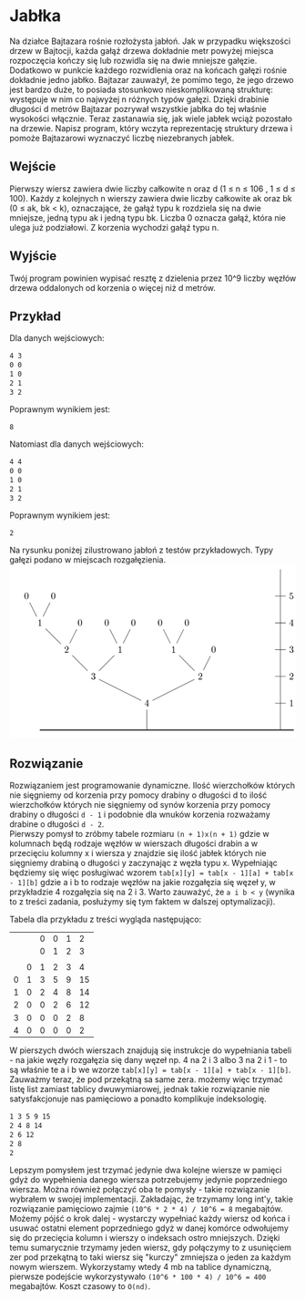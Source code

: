 # Jabłka

Na działce Bajtazara rośnie rozłożysta jabłoń. Jak w przypadku większości drzew w Bajtocji, każda gałąź
drzewa dokładnie metr powyżej miejsca rozpoczęcia kończy się lub rozwidla się na dwie mniejsze gałęzie.
Dodatkowo w punkcie każdego rozwidlenia oraz na końcach gałęzi rośnie dokładnie jedno jabłko. Bajtazar
zauważył, że pomimo tego, że jego drzewo jest bardzo duże, to posiada stosunkowo nieskomplikowaną strukturę:
występuje w nim co najwyżej n różnych typów gałęzi. Dzięki drabinie długości d metrów Bajtazar pozrywał
wszystkie jabłka do tej właśnie wysokości włącznie. Teraz zastanawia się, jak wiele jabłek wciąż pozostało na
drzewie. Napisz program, który wczyta reprezentację struktury drzewa i pomoże Bajtazarowi wyznaczyć liczbę
niezebranych jabłek.

## Wejście

Pierwszy wiersz zawiera dwie liczby całkowite n oraz d (1 ≤ n ≤ 106 , 1 ≤ d ≤ 100). Każdy z kolejnych n
wierszy zawiera dwie liczby całkowite ak oraz bk (0 ≤ ak, bk < k), oznaczające, że gałąź typu k rozdziela
się na dwie mniejsze, jedną typu ak i jedną typu bk. Liczba 0 oznacza gałąź, która nie ulega już podziałowi.
Z korzenia wychodzi gałąź typu n.

## Wyjście

Twój program powinien wypisać resztę z dzielenia przez 10^9 liczby węzłów drzewa oddalonych od korzenia
o więcej niż d metrów.

## Przykład

Dla danych wejściowych:
```text
4 3
0 0
1 0
2 1
3 2
```  
Poprawnym wynikiem jest:  
```text
8
```
Natomiast dla danych wejściowych:  
```text
4 4
0 0
1 0
2 1
3 2
```
Poprawnym wynikiem jest:  
```text
2
```
Na rysunku poniżej zilustrowano jabłoń z testów przykładowych. Typy gałęzi podano w miejscach rozgałęzienia.
![tree](https://github.com/FranciszekSamiec/Jablka/blob/master/tree.png)

## Rozwiązanie

  Rozwiązaniem jest programowanie dynamiczne. Ilość wierzchołków których nie sięgniemy od korzenia przy pomocy drabiny o długości d to ilość wierzchołków których nie sięgniemy od synów korzenia przy pomocy drabiny o długości `d - 1` i podobnie dla wnuków korzenia rozważamy drabine o długości `d - 2`.  
  Pierwszy pomysł to zróbmy tabele rozmiaru `(n + 1)x(n + 1)` gdzie w kolumnach będą rodzaje węzłów w wierszach długości drabin a w przecięciu kolumny x i wiersza y znajdzie się ilość jabłek których nie sięgniemy drabiną o długości y zaczynając z węzła typu x. Wypełniając będziemy się więc posługiwać wzorem `tab[x][y] = tab[x - 1][a] + tab[x - 1][b]` gdzie a i b to rodzaje węzłów na jakie rozgałęzia się węzeł y, w przykładzie 4 rozgałęzia się na 2 i 3. Warto zauważyć, że `a i b < y` (wynika to z treści zadania, posłużymy się tym faktem w dalszej optymalizacji).  

Tabela dla przykładu z treści wygląda następująco:  

|   |   |   |   |   |    |                   
|---|---|---|---|---|----|
|   |   | 0 | 0 | 1 | 2  |
|   |   | 0 | 1 | 2 | 3  |
|   |   |   |   |   |    |
|   | 0 | 1 | 2 | 3 | 4  |
| 0 | 1 | 3 | 5 | 9 | 15 |
| 1 | 0 | 2 | 4 | 8 | 14 |
| 2 | 0 | 0 | 2 | 6 | 12 |
| 3 | 0 | 0 | 0 | 2 | 8  |
| 4 | 0 | 0 | 0 | 0 | 2  |

W pierszych dwóch wierszach znajdują się instrukcje do wypełniania tabeli - na jakie węzły rozgałęzia się dany węzeł np. 4 na 2 i 3 albo 3 na 2 i 1 - to są właśnie te a i b we wzorze `tab[x][y] = tab[x - 1][a] + tab[x - 1][b]`. Zauważmy teraz, że pod przekątną sa same zera. możemy więc trzymać listę list zamiast tablicy dwuwymiarowej, jednak takie rozwiązanie nie satysfakcjonuje nas pamięciowo a ponadto komplikuje indeksologię. 
```text
1 3 5 9 15
2 4 8 14
2 6 12
2 8 
2
```  
Lepszym pomysłem jest trzymać jedynie dwa kolejne wiersze w pamięci gdyż do wypełnienia danego wiersza potrzebujemy jedynie poprzedniego wiersza. Można również połączyć oba te pomysły - takie rozwiązanie wybrałem w swojej implementacji. Zakładając, że trzymamy long int'y, takie rozwiązanie pamięciowo zajmie `(10^6 * 2 * 4) / 10^6 = 8` megabajtów. Możemy pójść o krok dalej - wystarczy wypełniać każdy wiersz od końca i usuwać ostatni element poprzedniego gdyż w danej komórce odwołujemy się do przecięcia kolumn i wierszy o indeksach ostro mniejszych. Dzięki temu sumarycznie trzymamy jeden wiersz, gdy połączymy to z usunięciem zer pod przekątną to taki wiersz się "kurczy" zmniejsza o jeden za każdym nowym wierszem. Wykorzystamy wtedy 4 mb na tablice dynamiczną, pierwsze podejście wykorzystywało `(10^6 * 100 * 4) / 10^6 = 400` megabajtów. Koszt czasowy to `O(nd)`.


